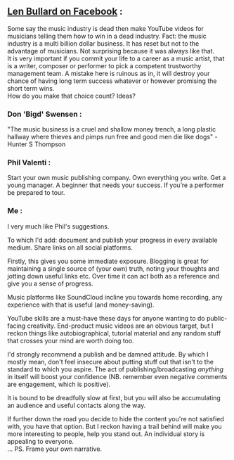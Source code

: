 ## [Len Bullard on Facebook](https://www.facebook.com/len.bullard/posts/10235399330307226) :

Some say the music industry is dead then make YouTube videos for musicians telling them how to win in a dead industry.  Fact:  the music industry is a multi billion dollar business.  It has reset but not to the advantage of musicians.  Not surprising because it was always like that.  
It is very important if you commit your life to a career as a music artist, that is a writer, composer or performer to pick a competent trustworthy management team.  A mistake here is ruinous as in, it will destroy your chance of having long term success whatever or however promising the short term wins.   
How do you make that choice count?  Ideas?

### Don 'Bigd' Swensen :

"The music business is a cruel and shallow money trench, a long plastic hallway where thieves and pimps run free and good men die like dogs" - Hunter S Thompson

### Phil Valenti :

Start your own music publishing company. Own everything you write.
Get a young manager. A beginner that needs your success.
If you’re a performer be prepared to tour.

### Me :

I very much like Phil's suggestions.

To which I'd add: document and publish your progress in every available medium. Share links on all social platforms.

Firstly, this gives you some immediate exposure. Blogging is great for maintaining a single source of (your own) truth, noting your thoughts and jotting down useful links etc. Over time it can act both as a reference and give you a sense of progress.

Music platforms like SoundCloud incline you towards home recording, any experience with that is useful (and money-saving).

YouTube skills are a must-have these days for anyone wanting to do public-facing creativity. End-product music videos are an obvious target, but I reckon things like autobiographical, tutorial material and any random stuff that crosses your mind are worth doing too.

I'd strongly recommend a publish and be damned attitude. By which I mostly mean, don't feel insecure about putting stuff out that isn't to the standard to which you aspire. The act of publishing/broadcasting *anything* in itself will boost your confidence (NB. remember even negative comments are engagement, which is positive).

It is bound to be dreadfully slow at first, but you will also be accumulating an audience and useful contacts along the way.

If further down the road you decide to hide the content you're not satisfied with, you have that option. But I reckon having a trail behind will make you more interesting to people, help you stand out. An individual story is appealing to everyone.  
...
PS. Frame your own narrative.

